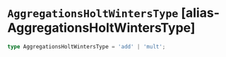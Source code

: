 # `AggregationsHoltWintersType` [alias-AggregationsHoltWintersType]
```typescript
type AggregationsHoltWintersType = 'add' | 'mult';
```
